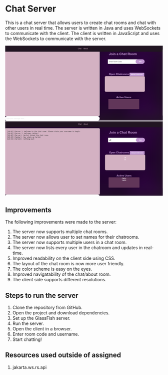 # Chat Server

This is a chat server that allows users to create chat rooms and chat with other users in real time. The server is written in Java and uses WebSockets to communicate with the client. The client is written in JavaScript and uses the WebSockets to communicate with the server.

![Chat room interface](1.png)
![Chat room list](2.png)

## Improvements
The following improvements were made to the server:
1. The server now supports multiple chat rooms.
2. The server now allows user to set names for their chatrooms.
3. The server now supports multiple users in a chat room.
4. The server now lists every user in the chatroom and updates in real-time.
5. Improved readability on the client side using CSS.
6. The layout of the chat room is now more user friendly.
7. The color scheme is easy on the eyes.
8. Improved navigatability of the chat/about room.
9. The client side supports different resolutions.

## Steps to run the server
1. Clone the repository from GitHub.
2. Open the project and download dependencies.
3. Set up the GlassFish server.
5. Run the server.
6. Open the client in a browser.
7. Enter room code and username.
8. Start chatting!

## Resources used outside of assigned
1. jakarta.ws.rs.api
